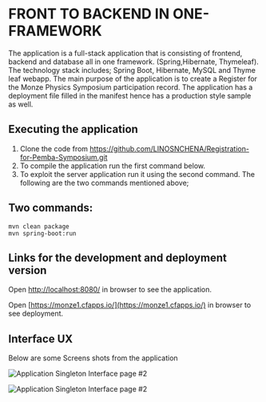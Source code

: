 # FRONT TO BACKEND IN ONE-FRAMEWORK 

The application is a full-stack application that is consisting of frontend, backend and database all in one framework. (Spring,Hibernate, Thymeleaf). The technology stack includes; Spring Boot, Hibernate, MySQL and Thyme leaf webapp.  The main purpose of the application is to create a Register for the Monze Physics Symposium participation record. The application has a deployment file filled in the manifest hence has a production style sample as well.

## Executing the application

1. Clone the code from https://github.com/LINOSNCHENA/Registration-for-Pemba-Symposium.git
2. To compile the application run the first command below.
3. To exploit the server application run it using the second command. The following are the two commands mentioned above;

## Two commands:  
```
mvn clean package
mvn spring-boot:run
```

## Links for the development and deployment version

Open [http://localhost:8080/](http://localhost:8080/) in browser to see the application.

Open [https://monze1.cfapps.io/](https://monze1.cfapps.io/) in browser to see deployment.

## Interface UX

 Below are some Screens shots from the application

![ Application Singleton Interface page #2 ](https://github.com/LINOSNCHENA/Registration-for-Pemba-Symposium/blob/master/pemba/page2.png)

![ Application Singleton Interface page #2 ](https://github.com/LINOSNCHENA/Registration-for-Pemba-Symposium/blob/master/pemba/page3.png)
